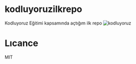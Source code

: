 # kodluyoruzilkrepo
Kodluyoruz Eğitimi kapsamında açtığım ilk repo
![kodluyoruz](https://user-images.githubusercontent.com/80580769/180608043-bdcc429f-d10b-4e8d-92cd-24a26dbd019e.png)
# Lıcance
MIT
